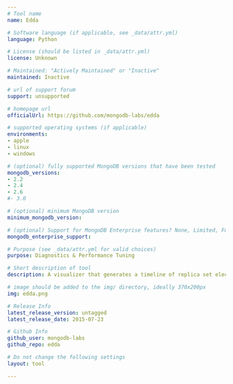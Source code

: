```yaml
---
# Tool name
name: Edda

# Software language (if applicable, see _data/attr.yml)
language: Python

# License (should be listed in _data/attr.yml)
license: Unknown

# Maintained: "Actively Maintained" or "Inactive"
maintained: Inactive

# url of support forum
support: unsupported

# homepage url
officialUrl: https://github.com/mongodb-labs/edda

# supported operating systems (if applicable)
environments:
- apple
- linux
- windows

# (optional) fully supported MongoDB versions that have been tested
mongodb_versions:
- 2.2
- 2.4
- 2.6
#- 3.0

# (optional) minimum MongoDB version
minimum_mongodb_version:

# (optional) Support for MongoDB Enterprise features? None, Limited, Full
mongodb_enterprise_support: 

# Purpose (see _data/attr.yml for valid choices)
purpose: Diagnostics & Performance Tuning

# Short description of tool
description: A visualizer that generates a timeline of replica set election activity from mongod log files.

# image should be added to the img/ directory, ideally 370x200px
img: edda.png

# Release Info
latest_release_version: untagged
latest_release_date: 2015-07-23

# Github Info
github_user: mongodb-labs
github_repo: edda

# Do not change the following settings
layout: tool

---
```

